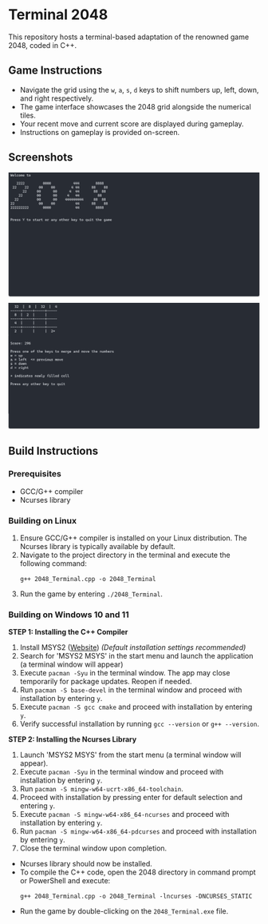 # Terminal 2048

This repository hosts a terminal-based adaptation of the renowned game 2048, coded in C++.

## Game Instructions

- Navigate the grid using the `w`, `a`, `s`, `d` keys to shift numbers up, left, down, and right respectively.
- The game interface showcases the 2048 grid alongside the numerical tiles.
- Your recent move and current score are displayed during gameplay.
- Instructions on gameplay is provided on-screen.

## Screenshots
![Welcome](screenshots/welcome.png)
![Game](screenshots/game.png)

## Build Instructions

### Prerequisites

- GCC/G++ compiler
- Ncurses library

### Building on Linux
1. Ensure GCC/G++ compiler is installed on your Linux distribution. The Ncurses library is typically available by default.
2. Navigate to the project directory in the terminal and execute the following command:
	```
	g++ 2048_Terminal.cpp -o 2048_Terminal
	```
3. Run the game by entering `./2048_Terminal`.

### Building on Windows 10 and 11

**STEP 1: Installing the C++ Compiler**
1. Install MSYS2 ([Website](https://www.msys2.org/)) *(Default installation settings recommended)*
2. Search for 'MSYS2 MSYS' in the start menu and launch the application (a terminal window will appear)
3. Execute `pacman -Syu` in the terminal window. The app may close temporarily for package updates. Reopen if needed.
4. Run `pacman -S base-devel` in the terminal window and proceed with installation by entering `y`.
5. Execute `pacman -S gcc cmake` and proceed with installation by entering `y`.
6. Verify successful installation by running `gcc --version` or `g++ --version`.

**STEP 2: Installing the Ncurses Library**

1. Launch 'MSYS2 MSYS' from the start menu (a terminal window will appear).
2. Execute `pacman -Syu` in the terminal window and proceed with installation by entering `y`.
3. Run `pacman -S mingw-w64-ucrt-x86_64-toolchain`.
4. Proceed with installation by pressing enter for default selection and entering `y`.
5. Execute `pacman -S mingw-w64-x86_64-ncurses` and proceed with installation by entering `y`.
6. Run `pacman -S mingw-w64-x86_64-pdcurses` and proceed with installation by entering `y`.
7. Close the terminal window upon completion.

- Ncurses library should now be installed.
- To compile the C++ code, open the 2048 directory in command prompt or PowerShell and execute:
	```
	g++ 2048_Terminal.cpp -o 2048_Terminal -lncurses -DNCURSES_STATIC
	```
- Run the game by double-clicking on the `2048_Terminal.exe` file.